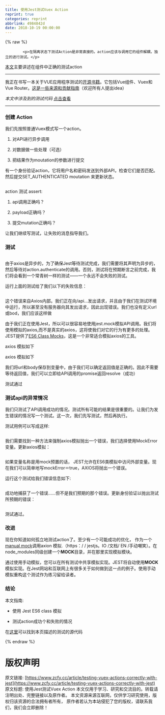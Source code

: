 ```yaml
---
title: 使用Jest测试Vuex Action
reprint: true
categories: reprint
abbrlink: 4984842d
date: 2018-10-19 00:00:00
---
```


{% raw %}

            <p>在隔离状态下测试Action是非常直接的。action应该与调用它的组件解耦，独立的进行测试。</p>
<p><a href="https://lmiller1990.github.io/vue-testing-handbook/vuex-in-components-mutations-and-actions.html">本文</a>主要讲述在组件中正确的测试action</p>
<hr>
<p>我正在书写一本关于VUE应用程序测试的<a href="https://lmiller1990.github.io/vue-testing-handbook/">开源书籍</a>。它包括Vue组件、Vuex和Vue Router。<a href="https://lmiller1990.github.io/vue-testing-handbook/">这是一些来源和贡献指南</a>（欢迎所有人提出idea）</p>
<p><em>本文中涉及到的测试代码</em> <a href="https://github.com/lmiller1990/vue-testing-handbook/tree/master/demo-app/tests/unit/actions.spec.js">点击查看</a></p>
<hr>
<h3>创建 Action</h3>
<p>我们先按照普通Vuex模式写一个action。</p>
<ol>
<li><p>对API进行异步调用</p>
</li>
<li><p>对数据做一些处理（可选）</p>
</li>
<li><p>把结果作为moutation的参数进行提交</p>
</li>
</ol>
<p>有一个身份验证action，它将用户名和密码发送到外部API，检查它们是否匹配。然后提交SET_AUTHENTICATED moutation 来更新状态。</p>
<p><img src="https://p0.ssl.qhimg.com/t01cbc30c6bef7323c7.jpg" alt=""></p>
<p>action 测试 assert:</p>
<ol>
<li><p>api调用正确吗？</p>
</li>
<li><p>payload正确吗？</p>
</li>
<li><p>提交mutation正确吗？</p>
</li>
</ol>
<p>让我们继续写测试，让失败的消息指导我们。</p>
<h3>测试</h3>
<p><img src="" alt=""></p>
<p>由于axios是异步的，为了确保Jest等待测试完成，我们需要将其声明为异步的，然后等待对action.authenticate的调用。否则，测试将在预期断言之前完成，我们将会看到一个常青树一样的测试——一个永远不会失败的测试。</p>
<p>运行上面的测试给了我们以下的失败信息：</p>
<p><img src="https://p0.ssl.qhimg.com/t01cbc30c6bef7323c7.jpg" alt=""></p>
<p>这个错误来自Axios内部。我们正在向/api...发出请求，并且由于我们在测试环境中运行，所以甚至没有服务器向其发出请求，因此出现错误。我们也没有定义url或bod，我们应该这样做</p>
<p>由于我们正在使用Jest，所以可以很容易地使用jest.mock模拟API调用。我们将使用模拟的axios,而不是真实的axios，这将使我们对它的行为有更多的处理。JEST提供了<a href="https://jestjs.io/docs/en/es6-class-mocks">ES6 Class Mocks</a>，这是一个非常适合模拟axios的工具。</p>
<p>axios 模拟如下</p>
<p>axios 模拟如下</p>
<p>我们将url和body保存到变量中，由于我们可以确定返回值是正确的。因此不需要等待返回值，我们可以立即给API调用的promise返回resolve（成功）</p>
<p>测试通过</p>
<h3>测试api的异常情况</h3>
<p>我们只测试了API调用成功的情况。测试所有可能的结果是很重要的。让我们为发生错误的情况写一个测试。这一次，我们先写测试，然后再执行。</p>
<p>测试用例可以写成这样:</p>
<p><img src="https://p0.ssl.qhimg.com/t01cbc30c6bef7323c7.jpg" alt=""></p>
<p>我们需要找到一种方法来强制axios模拟抛出一个错误，我们选择使用MockError变量。更新axios模拟：</p>
<p><img src="https://p0.ssl.qhimg.com/t01cbc30c6bef7323c7.jpg" alt=""></p>
<p>如果变量名称是用mock预置的话， JEST允许在ES6类模拟中访问外部变量。现在我们可以简单地写mockError＝true，AXIOS将抛出一个错误。</p>
<p>运行这个测试给我们错误信息如下:</p>
<p><img src="https://p0.ssl.qhimg.com/t01cbc30c6bef7323c7.jpg" alt=""></p>
<p>成功地捕获了一个错误……但不是我们预期的那个错误。更新身份验证以抛出测试所预期的错误：</p>
<p><img src="https://p0.ssl.qhimg.com/t01cbc30c6bef7323c7.jpg" alt=""></p>
<p>测试通过。</p>
<h3>改进</h3>
<p>现在你知道如何孤立地测试action了。至少有一个可能成功的优化， 作为一个 <a href="https://jestjs.io/docs/en/manual-mocks">manual mock</a>调用axion 模拟.（https：/ / jestjs。IO /文档/ EN /手动嘲笑）。在node_modules同级创建一个<strong>MOCK</strong>目录，并在那里实现模拟模块。</p>
<p>通过使用手动模拟，您可以在所有测试中共享模拟实现。JEST将自动使用<strong>MOCK</strong>模拟实现。在Jest网站和互联网上有很多关于如何做到这一点的例子。使用手动模拟重构这个测试作为练习留给读者。</p>
<h3>结论</h3>
<p>本文指南:</p>
<ul>
<li><p>使用 Jest ES6 class 模拟</p>
</li>
<li><p>测试action成功个和失败的情况</p>
</li>
</ul>
<p>在<a href="https://github.com/lmiller1990/vue-testing-handbook/tree/master/demo-app/tests/unit/actions.spec.js">这里</a>可以找到本页描述的测试的源代码</p>

          
{% endraw %}

# 版权声明
原文链接: [https://www.zcfy.cc/article/testing-vuex-actions-correctly-with-jest](https://www.zcfy.cc/article/testing-vuex-actions-correctly-with-jest)
原文标题: 使用Jest测试Vuex Action
本文仅用于学习、研究和交流目的。转载请注明出处、完整链接以及原作者。
本文资源来源互联网，仅供学习研究使用，版权归该资源的合法拥有者所有，
原作者若认为本站侵犯了您的版权，请联系我们，我们会立即删除！
